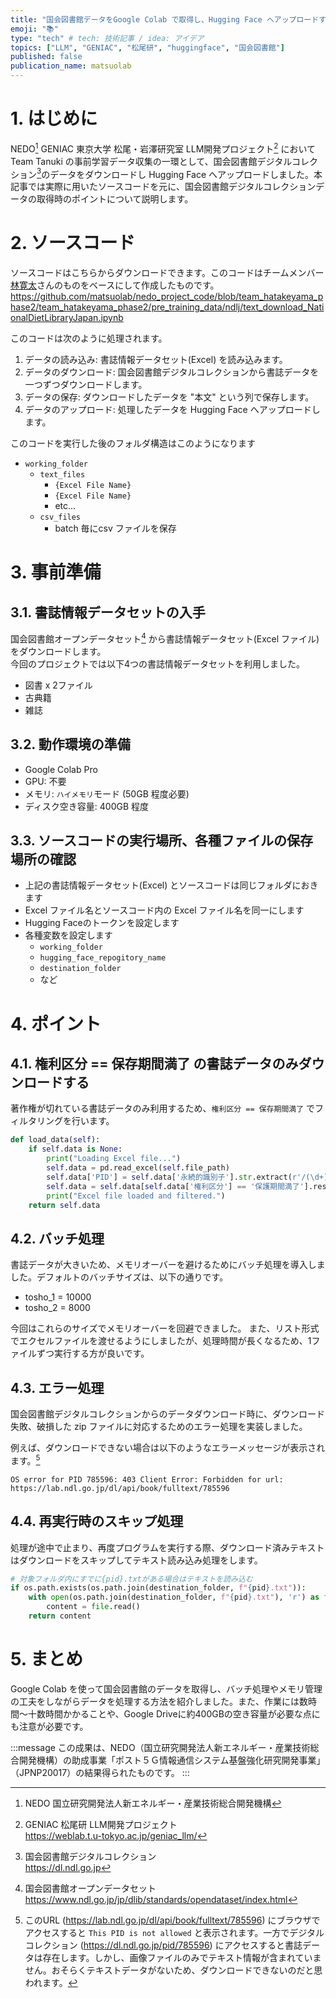 ```yaml
---
title: "国会図書館データをGoogle Colab で取得し、Hugging Face へアップロードする方法"
emoji: "📚"
type: "tech" # tech: 技術記事 / idea: アイデア
topics: ["LLM", "GENIAC", "松尾研", "huggingface", "国会図書館"]
published: false
publication_name: matsuolab
---
```


# 1. はじめに
NEDO[^1] GENIAC 東京大学 松尾・岩澤研究室 LLM開発プロジェクト[^2] において Team Tanuki の事前学習データ収集の一環として、国会図書館デジタルコレクション[^3]のデータをダウンロードし Hugging Face へアップロードしました。本記事では実際に用いたソースコードを元に、国会図書館デジタルコレクションデータの取得時のポイントについて説明します。

[^1]: NEDO 国立研究開発法人新エネルギー・産業技術総合開発機構
[^2]: GENIAC 松尾研 LLM開発プロジェクト  
    https://weblab.t.u-tokyo.ac.jp/geniac_llm/

[^3]: 国会図書館デジタルコレクション  
    https://dl.ndl.go.jp

# 2. ソースコード
ソースコードはこちらからダウンロードできます。このコードはチームメンバー [林寛太](https://zenn.dev/misdelivery)さんのものをベースにして作成したものです。  
https://github.com/matsuolab/nedo_project_code/blob/team_hatakeyama_phase2/team_hatakeyama_phase2/pre_training_data/ndlj/text_download_NationalDietLibraryJapan.ipynb

このコードは次のように処理されます。

1. データの読み込み: 書誌情報データセット(Excel) を読み込みます。
2. データのダウンロード: 国会図書館デジタルコレクションから書誌データを一つずつダウンロードします。
3. データの保存: ダウンロードしたデータを "本文" という列で保存します。
4. データのアップロード: 処理したデータを Hugging Face へアップロードします。

このコードを実行した後のフォルダ構造はこのようになります
- `working_folder`
  - `text_files`
    - `{Excel File Name}`
    - `{Excel File Name}`
    - etc...
  - `csv_files`
    - batch 毎にcsv ファイルを保存

# 3. 事前準備
## 3.1. 書誌情報データセットの入手
国会図書館オープンデータセット[^4] から書誌情報データセット(Excel ファイル)をダウンロードします。  
今回のプロジェクトでは以下4つの書誌情報データセットを利用しました。

- 図書 x 2ファイル
- 古典籍
- 雑誌

[^4]: 国会図書館オープンデータセット  
    https://www.ndl.go.jp/jp/dlib/standards/opendataset/index.html

## 3.2. 動作環境の準備
- Google Colab Pro
- GPU: 不要
- メモリ: `ハイメモリ`モード (50GB 程度必要)
- ディスク空き容量: 400GB 程度

## 3.3. ソースコードの実行場所、各種ファイルの保存場所の確認
- 上記の書誌情報データセット(Excel) とソースコードは同じフォルダにおきます
- Excel ファイル名とソースコード内の Excel ファイル名を同一にします
- Hugging Faceのトークンを設定します
- 各種変数を設定します
  - `working_folder`
  - `hugging_face_repogitory_name`
  - `destination_folder`
  - など

# 4. ポイント
## 4.1. 権利区分 == 保存期間満了 の書誌データのみダウンロードする
著作権が切れている書誌データのみ利用するため、`権利区分 == 保存期間満了` でフィルタリングを行います。

```python
def load_data(self):
    if self.data is None:
        print("Loading Excel file...")
        self.data = pd.read_excel(self.file_path)
        self.data['PID'] = self.data['永続的識別子'].str.extract(r'/(\d+)$')
        self.data = self.data[self.data['権利区分'] == '保護期間満了'].reset_index(drop=True)
        print("Excel file loaded and filtered.")
    return self.data
```

## 4.2. バッチ処理
書誌データが大きいため、メモリオーバーを避けるためにバッチ処理を導入しました。デフォルトのバッチサイズは、以下の通りです。

- tosho_1 = 10000
- tosho_2 = 8000

今回はこれらのサイズでメモリオーバーを回避できました。
また、リスト形式でエクセルファイルを渡せるようにしましたが、処理時間が長くなるため、1ファイルずつ実行する方が良いです。

## 4.3. エラー処理
国会図書館デジタルコレクションからのデータダウンロード時に、ダウンロード失敗、破損した zip ファイルに対応するためのエラー処理を実装しました。

例えば、ダウンロードできない場合は以下のようなエラーメッセージが表示されます。[^5]
```
OS error for PID 785596: 403 Client Error: Forbidden for url: https://lab.ndl.go.jp/dl/api/book/fulltext/785596
```

[^5]: このURL (https://lab.ndl.go.jp/dl/api/book/fulltext/785596) にブラウザでアクセスすると `This PID is not allowed` と表示されます。一方でデジタルコレクション (https://dl.ndl.go.jp/pid/785596) にアクセスすると書誌データは存在します。しかし、画像ファイルのみでテキスト情報が含まれていません。おそらくテキストデータがないため、ダウンロードできないのだと思われます。

## 4.4. 再実行時のスキップ処理
処理が途中で止まり、再度プログラムを実行する際、ダウンロード済みテキストはダウンロードをスキップしてテキスト読み込み処理をします。

```python
# 対象フォルダ内にすでに{pid}.txtがある場合はテキストを読み込む
if os.path.exists(os.path.join(destination_folder, f"{pid}.txt")):
    with open(os.path.join(destination_folder, f"{pid}.txt"), 'r') as file:
        content = file.read()
    return content
```

# 5. まとめ
Google Colab を使って国会図書館のデータを取得し、バッチ処理やメモリ管理の工夫をしながらデータを処理する方法を紹介しました。また、作業には数時間〜十数時間かかることや、Google Driveに約400GBの空き容量が必要な点にも注意が必要です。

:::message
この成果は、NEDO（国立研究開発法人新エネルギー・産業技術総合開発機構）の助成事業「ポスト５Ｇ情報通信システム基盤強化研究開発事業」（JPNP20017）の結果得られたものです。
:::
